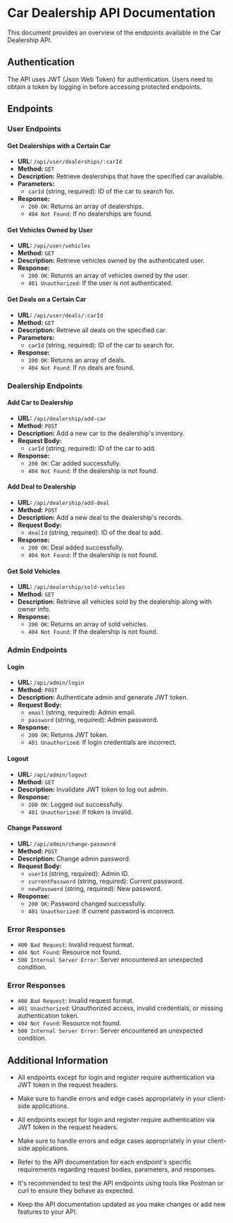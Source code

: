 # Car Dealership API Documentation

This document provides an overview of the endpoints available in the Car Dealership API.

## Authentication

The API uses JWT (Json Web Token) for authentication. Users need to obtain a token by logging in before accessing protected endpoints.

## Endpoints

### User Endpoints

#### Get Dealerships with a Certain Car

- **URL:** `/api/user/dealerships/:carId`
- **Method:** `GET`
- **Description:** Retrieve dealerships that have the specified car available.
- **Parameters:**
  - `carId` (string, required): ID of the car to search for.
- **Response:**
  - `200 OK`: Returns an array of dealerships.
  - `404 Not Found`: If no dealerships are found.

#### Get Vehicles Owned by User

- **URL:** `/api/user/vehicles`
- **Method:** `GET`
- **Description:** Retrieve vehicles owned by the authenticated user.
- **Response:**
  - `200 OK`: Returns an array of vehicles owned by the user.
  - `401 Unauthorized`: If the user is not authenticated.

#### Get Deals on a Certain Car

- **URL:** `/api/user/deals/:carId`
- **Method:** `GET`
- **Description:** Retrieve all deals on the specified car.
- **Parameters:**
  - `carId` (string, required): ID of the car to search for.
- **Response:**
  - `200 OK`: Returns an array of deals.
  - `404 Not Found`: If no deals are found.

### Dealership Endpoints

#### Add Car to Dealership

- **URL:** `/api/dealership/add-car`
- **Method:** `POST`
- **Description:** Add a new car to the dealership's inventory.
- **Request Body:**
  - `carId` (string, required): ID of the car to add.
- **Response:**
  - `200 OK`: Car added successfully.
  - `404 Not Found`: If the dealership is not found.

#### Add Deal to Dealership

- **URL:** `/api/dealership/add-deal`
- **Method:** `POST`
- **Description:** Add a new deal to the dealership's records.
- **Request Body:**
  - `dealId` (string, required): ID of the deal to add.
- **Response:**
  - `200 OK`: Deal added successfully.
  - `404 Not Found`: If the dealership is not found.

#### Get Sold Vehicles

- **URL:** `/api/dealership/sold-vehicles`
- **Method:** `GET`
- **Description:** Retrieve all vehicles sold by the dealership along with owner info.
- **Response:**
  - `200 OK`: Returns an array of sold vehicles.
  - `404 Not Found`: If the dealership is not found.
### Admin Endpoints

#### Login

- **URL:** `/api/admin/login`
- **Method:** `POST`
- **Description:** Authenticate admin and generate JWT token.
- **Request Body:**
  - `email` (string, required): Admin email.
  - `password` (string, required): Admin password.
- **Response:**
  - `200 OK`: Returns JWT token.
  - `401 Unauthorized`: If login credentials are incorrect.

#### Logout

- **URL:** `/api/admin/logout`
- **Method:** `GET`
- **Description:** Invalidate JWT token to log out admin.
- **Response:**
  - `200 OK`: Logged out successfully.
  - `401 Unauthorized`: If token is invalid.

#### Change Password

- **URL:** `/api/admin/change-password`
- **Method:** `POST`
- **Description:** Change admin password.
- **Request Body:**
  - `userId` (string, required): Admin ID.
  - `currentPassword` (string, required): Current password.
  - `newPassword` (string, required): New password.
- **Response:**
  - `200 OK`: Password changed successfully.
  - `401 Unauthorized`: If current password is incorrect.

### Error Responses

- `400 Bad Request`: Invalid request format.
- `404 Not Found`: Resource not found.
- `500 Internal Server Error`: Server encountered an unexpected condition.

### Error Responses

- `400 Bad Request`: Invalid request format.
- `401 Unauthorized`: Unauthorized access, invalid credentials, or missing authentication token.
- `404 Not Found`: Resource not found.
- `500 Internal Server Error`: Server encountered an unexpected condition.

## Additional Information

- All endpoints except for login and register require authentication via JWT token in the request headers.
- Make sure to handle errors and edge cases appropriately in your client-side applications.

- All endpoints except for login and register require authentication via JWT token in the request headers.
- Make sure to handle errors and edge cases appropriately in your client-side applications.
- Refer to the API documentation for each endpoint's specific requirements regarding request bodies, parameters, and responses.
- It's recommended to test the API endpoints using tools like Postman or curl to ensure they behave as expected.
- Keep the API documentation updated as you make changes or add new features to your API.
